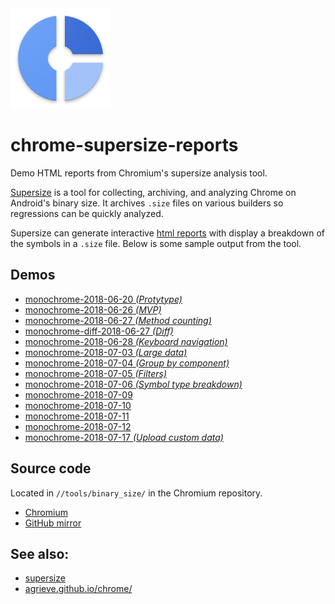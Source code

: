 <img src="icon.png" height="160" width="160">

# chrome-supersize-reports
Demo HTML reports from Chromium's supersize analysis tool.

[Supersize](https://chromium.googlesource.com/chromium/src/+/master/tools/binary_size/README.md#Super-Size)
is a tool for collecting, archiving, and analyzing Chrome on Android's binary size.
It archives `.size` files on various builders so regressions can be quickly analyzed.

Supersize can generate interactive
[html reports](https://chromium.googlesource.com/chromium/src/+/master/tools/binary_size/README.md#Usage_html_report)
with display a breakdown of the symbols in a `.size` file.
Below is some sample output from the tool.

## Demos
- [monochrome-2018-06-20 _(Protytype)_](monochrome-2018-06-20)
- [monochrome-2018-06-26 _(MVP)_](monochrome-2018-06-26)
- [monochrome-2018-06-27 _(Method counting)_](monochrome-2018-06-27)
- [monochrome-diff-2018-06-27 _(Diff)_](monochrome-diff-2018-06-27)
- [monochrome-2018-06-28 _(Keyboard navigation)_](monochrome-2018-06-28)
- [monochrome-2018-07-03 _(Large data)_](monochrome-2018-07-03)
- [monochrome-2018-07-04 _(Group by component)_](monochrome-2018-07-04)
- [monochrome-2018-07-05 _(Filters)_](monochrome-2018-07-05)
- [monochrome-2018-07-06 _(Symbol type breakdown)_](monochrome-2018-07-06)
- [monochrome-2018-07-09](monochrome-2018-07-09)
- [monochrome-2018-07-10](monochrome-2018-07-10)
- [monochrome-2018-07-11](monochrome-2018-07-11)
- [monochrome-2018-07-12](monochrome-2018-07-12)
- [monochrome-2018-07-17 _(Upload custom data)_](monochrome-2018-07-17)

## Source code
Located in `//tools/binary_size/` in the Chromium repository.
- [Chromium](https://chromium.googlesource.com/chromium/src.git/+/master/tools/binary_size/)
- [GitHub mirror](https://github.com/chromium/chromium/tree/master/tools/binary_size)

## See also:
- [supersize](https://chromium.googlesource.com/chromium/src/+/master/tools/binary_size/README.md#Super-Size)
- [agrieve.github.io/chrome/](https://agrieve.github.io/chrome/)
